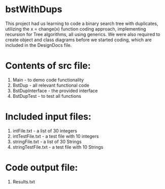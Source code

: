 # bstWithDups
This project had us learning to code a binary search tree with duplicates, utilizing the x = change(x) function coding approach, implementing recursion for Tree algorithms, all using generics. We were also required to create object and class diagrams before we started coding, which are included in the DesignDocs file.

# Contents of src file:
  1. Main - to demo code functionality
  2. BstDup - all relevant functional code
  3. BstDupInterface - the provided interface
  4. BstDupTest - to test all functions

# Included input files:
  1. intFile.txt - a list of 30 integers
  2. intTestFile.txt - a test file with 10 integers
  3. stringFile.txt - a list of 30 Strings
  4. stringTestFile.txt - a test file with 10 Strings

# Code output file:
  1. Results.txt
